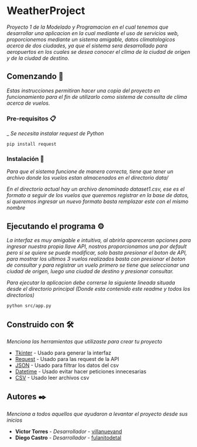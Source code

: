 # WeatherProject
_Proyecto 1 de la Modelado y Programacion en el cual tenemos que desarrollar una aplicacion en la cual mediante el uso de servicios web, proporcionemos mediante un sistema amigable, datos climatologicos acerca de dos ciudades, ya que el sistema sera desarrollado para aeropuertos en los cuales se desea conocer el clima de la ciudad de origen y de la ciudad de destino._
## Comenzando 🚀
_Estas instrucciones permitiran hacer una copia del proyecto en funcionamiento para el fin de utilizarlo como sistema de consulta de clima acerca de vuelos._

### Pre-requisitos 📋
_
_Se necesita instalar request de Python_
```
pip install request
```

### Instalación 🔧

_Para que el sistema funcione de manera correcta, tiene que tener un archivo donde los vuelos estan almacenados en el directorio data/_

_En el directorio actual hay un archivo denominado dataset1.csv, ese es el formato a seguir de los vuelos que queremos registrar en la base de datos, si queremos ingresar un nuevo formato basta remplazar este con el mismo nombre_

## Ejecutando el programa ⚙️

_La interfaz es muy amigable e intuitiva, al abrirla apareceran opciones para ingresar nuestra propia llave API, nostros proporcionamos una por default pero si se quiere se puede modificar, solo basta presionar el boton de API, para mostrar los ultimos 3 vuelos realizados basta con presionar el boton de consultar y para registrar un vuelo primero se tiene que seleccionar una ciudad de origen, luego una ciudad de destino y presionar consultar._

_Para ejecutar la aplicacion debe correrse la siguiente lineada situada desde el directorio principal (Donde esta contenido este readme y todos los directorios)_

```
python src/app.py
```

## Construido con 🛠️

_Menciona las herramientas que utilizaste para crear tu proyecto_

* [Tkinter](https://docs.python.org/3/library/tk.html) - Usado para generar la interfaz
* [Request](https://docs.python.org/es/3.9/library/urllib.request.html) - Usado para las request de la API
* [JSON](https://docs.python.org/3/library/json.html) - Usado para filtrar los datos del csv
* [Datetime](https://docs.python.org/3/library/datetime.html) - Usado evitar hacer peticiones innecesarias
* [CSV](https://docs.python.org/3/library/csv.html) - Usado leer archivos csv

## Autores ✒️

_Menciona a todos aquellos que ayudaron a levantar el proyecto desde sus inicios_

* **Victor Torres** - *Desarrollador* - [villanuevand](https://github.com/villanuevand)
* **Diego Castro** - *Desarrollador* - [fulanitodetal](#fulanito-de-tal)
